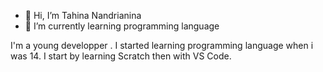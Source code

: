 - 👋 Hi, I’m Tahina Nandrianina
- 🌱 I’m currently learning programming language

I'm a young developper . I started learning programming language when i was 14. I start by learning Scratch then with VS Code.
